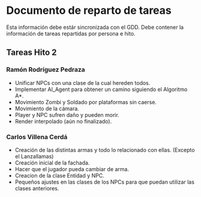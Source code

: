 # Documento de reparto de tareas
Esta información debe estár sincronizada con el GDD. Debe contener la información de tareas repartidas por persona e hito.

## Tareas Hito 2

### Ramón Rodríguez Pedraza
- Unificar NPCs con una clase de la cual hereden todos.
- Implementar AI_Agent para obtener un camino siguiendo el Algoritmo A*.
- Movimiento Zombi y Soldado por plataformas sin caerse.
- Movimiento de la cámara.
- Player y NPC sufren daño y pueden morir.
- Render interpolado (aún no finalizado).

### Carlos Villena Cerdá
- Creación de las distintas armas y todo lo relacionado con ellas. (Excepto el Lanzallamas)
- Creación inicial de la fachada.
- Hacer que el jugador pueda cambiar de arma.
- Creacion de la clase Entidad y NPC.
- Pequeños ajustes en las clases de los NPCs para que puedan utilizar las clases anteriores.
